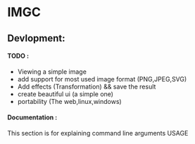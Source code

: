 # IMGC

## Devlopment:

#### TODO :

- Viewing a simple image
- add support for most used image format (PNG,JPEG,SVG)
- Add effects (Transformation) && save the result
- create beautiful ui (a simple one)
- portability (The web,linux,windows)

#### Documentation :

This section is for explaining command line arguments USAGE
